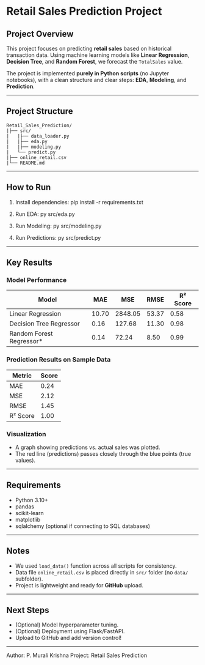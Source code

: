 # Retail Sales Prediction Project

## Project Overview
This project focuses on predicting **retail sales** based on historical transaction data. Using machine learning models like **Linear Regression**, **Decision Tree**, and **Random Forest**, we forecast the `TotalSales` value.

The project is implemented **purely in Python scripts** (no Jupyter notebooks), with a clean structure and clear steps: **EDA**, **Modeling**, and **Prediction**.

---

## Project Structure
```
Retail_Sales_Prediction/
|├── src/
|   |├── data_loader.py
|   |├── eda.py
|   |├── modeling.py
|   └── predict.py
|├── online_retail.csv
|└── README.md
```

---

## How to Run

1. Install dependencies:
pip install -r requirements.txt

2. Run EDA:
py src/eda.py

3. Run Modeling:
py src/modeling.py

4. Run Predictions:
py src/predict.py

---

## Key Results

### Model Performance
| Model                   | MAE   | MSE    | RMSE  | R² Score |
|------------------------ |-------|--------|-------|----------|
| Linear Regression       | 10.70 | 2848.05| 53.37 | 0.58     |
| Decision Tree Regressor | 0.16  | 127.68 | 11.30 | 0.98     |
| Random Forest Regressor*| 0.14  | 72.24  | 8.50  | 0.99     |

### Prediction Results on Sample Data
| Metric | Score |
|--------|-------|
| MAE    | 0.24  |
| MSE    | 2.12  |
| RMSE   | 1.45  |
| R² Score | 1.00  |

### Visualization
- A graph showing predictions vs. actual sales was plotted.
- The red line (predictions) passes closely through the blue points (true values).

---

## Requirements
- Python 3.10+
- pandas
- scikit-learn
- matplotlib
- sqlalchemy (optional if connecting to SQL databases)

---

## Notes
- We used `load_data()` function across all scripts for consistency.
- Data file `online_retail.csv` is placed directly in `src/` folder (no `data/` subfolder).
- Project is lightweight and ready for **GitHub** upload.

---

## Next Steps
- (Optional) Model hyperparameter tuning.
- (Optional) Deployment using Flask/FastAPI.
- Upload to GitHub and add version control!

---

Author: P. Murali Krishna 
Project: Retail Sales Prediction


